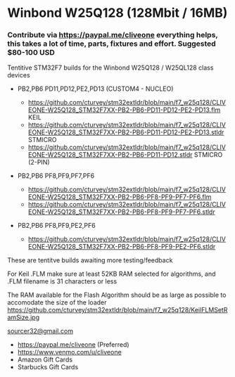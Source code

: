 # Winbond W25Q128 (128Mbit / 16MB)
### Contribute via   https://paypal.me/cliveone  everything helps, this takes a lot of time, parts, fixtures and effort. Suggested $80-100 USD

Tentitive STM32F7 builds for the Winbond W25Q128 / W25QL128 class devices

* PB2,PB6 PD11,PD12,PE2,PD13 (CUSTOM4 - NUCLEO)
  * https://github.com/cturvey/stm32extldr/blob/main/f7_w25q128/CLIVEONE-W25Q128_STM32F7XX-PB2-PB6-PD11-PD12-PE2-PD13.flm  KEIL
  * https://github.com/cturvey/stm32extldr/blob/main/f7_w25q128/CLIVEONE-W25Q128_STM32F7XX-PB2-PB6-PD11-PD12-PE2-PD13.stldr  STMICRO
  * https://github.com/cturvey/stm32extldr/blob/main/f7_w25q128/CLIVEONE-W25Q128_STM32F7XX-PB2-PB6-PD11-PD12.stldr  STMICRO (2-PIN)

* PB2,PB6 PF8,PF9,PF7,PF6
  * https://github.com/cturvey/stm32extldr/blob/main/f7_w25q128/CLIVEONE-W25Q128_STM32F7XX-PB2-PB6-PF8-PF9-PF7-PF6.flm
  * https://github.com/cturvey/stm32extldr/blob/main/f7_w25q128/CLIVEONE-W25Q128_STM32F7XX-PB2-PB6-PF8-PF9-PF7-PF6.stldr

* PB2,PB6 PF8,PF9,PE2,PF6
  * https://github.com/cturvey/stm32extldr/blob/main/f7_w25q128/CLIVEONE-W25Q128_STM32F7XX-PB2-PB6-PF8-PF9-PE2-PF6.stldr

These are tentitve builds awaiting more testing/feedback

For Keil .FLM make sure at least 52KB RAM selected for algorithms, and .FLM filename is 31 characters or less

The RAM available for the Flash Algorithm should be as large as possible to accomodate the size of the loader
https://github.com/cturvey/stm32extldr/blob/main/f7_w25q128/KeilFLMSetRamSize.jpg

 sourcer32@gmail.com
  *  https://paypal.me/cliveone (Preferred)
  *  https://www.venmo.com/u/cliveone
  *  Amazon Gift Cards
  *  Starbucks Gift Cards
